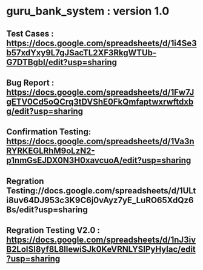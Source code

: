 # guru_bank_system : version 1.0
## Test Cases : https://docs.google.com/spreadsheets/d/1i4Se3b57xdYxy9L7gJSacTL2XF3RkgWTUb-G7DTBgbI/edit?usp=sharing
## Bug Report :  https://docs.google.com/spreadsheets/d/1Fw7JgETV0Cd5oQCrq3tDVShE0FkQmfaptwxrwftdxbg/edit?usp=sharing
## Confirmation Testing: https://docs.google.com/spreadsheets/d/1Va3nRYRKEGLRhM9oLzN2-p1nmGsEJDX0N3H0xavcuoA/edit?usp=sharing
## Regration Testing://docs.google.com/spreadsheets/d/1ULti8uv64DJ953c3K9C6j0vAyz7yE_LuRO65XdQz6Bs/edit?usp=sharing
## Regration Testing V2.0 : https://docs.google.com/spreadsheets/d/1nJ3ivB2LoISI8yf8L8llewiSJk0KeVRNLYSIPyHylac/edit?usp=sharing

